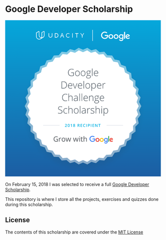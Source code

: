 # Google Developer Scholarship

![recipient](./badge.png?raw=true)

On February 15, 2018 I was selected to receive a full [Google Developer Scholarship](https://www.udacity.com/google-scholarships). 

This repository is where I store all the projects, exercises and quizzes done during this scholarship.

## License 
The contents of this scholarship are covered under the [MIT License](./LICENSE?raw=true)